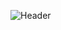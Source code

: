 
![Header](https://cdn.discordapp.com/attachments/795072867704242187/899800081589469184/XoXLogo.jpg "Header")
